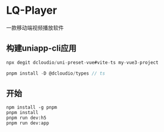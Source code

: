 # LQ-Player
一款移动端视频播放软件

## 构建uniapp-cli应用
```ts
npx degit dcloudio/uni-preset-vue#vite-ts my-vue3-project

pnpm install -D @dcloudio/types // ts
```
## 开始

```tsx
npm install -g pnpm
pnpm install
pnpm run dev:h5
pnpm run dev:app
```

